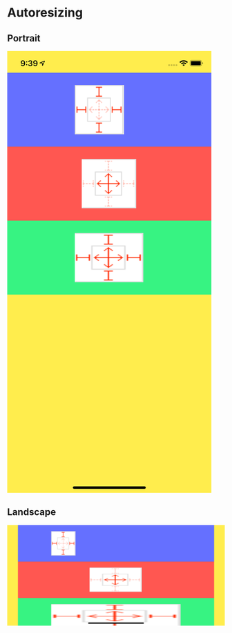 # Autoresizing

## Portrait
![Portrait](autoresizing_port.png)

## Landscape
![Landscape](autoresizing_land.png)
